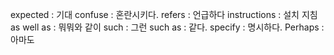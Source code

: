
expected : 기대
confuse : 혼란시키다.
refers : 언급하다
instructions : 설치 지침
as well as : 뭐뭐와 같이
such : 그런
such as : 같다.
specify : 명시하다.
Perhaps  : 아마도
